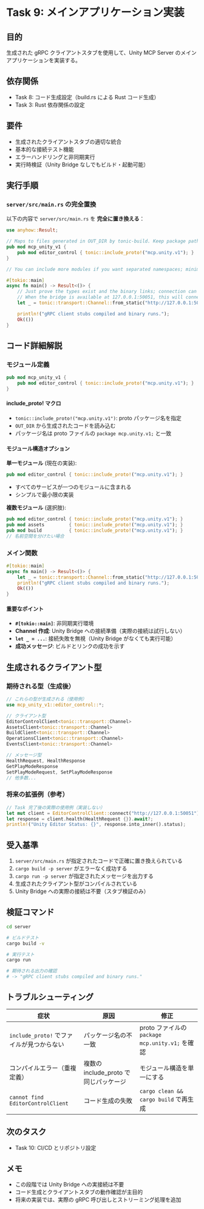 # Task 9: メインアプリケーション実装

## 目的
生成された gRPC クライアントスタブを使用して、Unity MCP Server のメインアプリケーションを実装する。

## 依存関係
- Task 8: コード生成設定（build.rs による Rust コード生成）
- Task 3: Rust 依存関係の設定

## 要件
- 生成されたクライアントスタブの適切な統合
- 基本的な接続テスト機能
- エラーハンドリングと非同期実行
- 実行時検証（Unity Bridge なしでもビルド・起動可能）

## 実行手順

### `server/src/main.rs` の完全置換
以下の内容で `server/src/main.rs` を **完全に置き換える**：

```rust
use anyhow::Result;

// Maps to files generated in OUT_DIR by tonic-build. Keep package path identical to .proto.
pub mod mcp_unity_v1 {
    pub mod editor_control { tonic::include_proto!("mcp.unity.v1"); }
}

// You can include more modules if you want separated namespaces; minimum demo uses EditorControl only.

#[tokio::main]
async fn main() -> Result<()> {
    // Just prove the types exist and the binary links; connection can fail if bridge is not running.
    // When the bridge is available at 127.0.0.1:50051, this will connect.
    let _ = tonic::transport::Channel::from_static("http://127.0.0.1:50051");

    println!("gRPC client stubs compiled and binary runs.");
    Ok(())
}
```

## コード詳細解説

### モジュール定義
```rust
pub mod mcp_unity_v1 {
    pub mod editor_control { tonic::include_proto!("mcp.unity.v1"); }
}
```

#### include_proto! マクロ
- `tonic::include_proto!("mcp.unity.v1")`: proto パッケージ名を指定
- `OUT_DIR` から生成されたコードを読み込む
- パッケージ名は proto ファイルの `package mcp.unity.v1;` と一致

#### モジュール構造オプション
**単一モジュール** (現在の実装):
```rust
pub mod editor_control { tonic::include_proto!("mcp.unity.v1"); }
```
- すべてのサービスが一つのモジュールに含まれる
- シンプルで最小限の実装

**複数モジュール** (選択肢):
```rust
pub mod editor_control { tonic::include_proto!("mcp.unity.v1"); }
pub mod assets         { tonic::include_proto!("mcp.unity.v1"); }
pub mod build          { tonic::include_proto!("mcp.unity.v1"); }
// 名前空間を分けたい場合
```

### メイン関数
```rust
#[tokio::main]
async fn main() -> Result<()> {
    let _ = tonic::transport::Channel::from_static("http://127.0.0.1:50051");
    println!("gRPC client stubs compiled and binary runs.");
    Ok(())
}
```

#### 重要なポイント
- **`#[tokio::main]`**: 非同期実行環境
- **Channel 作成**: Unity Bridge への接続準備（実際の接続は試行しない）
- **`let _ = ...`**: 接続失敗を無視（Unity Bridge がなくても実行可能）
- **成功メッセージ**: ビルドとリンクの成功を示す

## 生成されるクライアント型

### 期待される型（生成後）
```rust
// これらの型が生成される（使用例）
use mcp_unity_v1::editor_control::*;

// クライアント型
EditorControlClient<tonic::transport::Channel>
AssetsClient<tonic::transport::Channel>
BuildClient<tonic::transport::Channel>
OperationsClient<tonic::transport::Channel>
EventsClient<tonic::transport::Channel>

// メッセージ型
HealthRequest, HealthResponse
GetPlayModeResponse
SetPlayModeRequest, SetPlayModeResponse
// 他多数...
```

### 将来の拡張例（参考）
```rust
// Task 完了後の実際の使用例（実装しない）
let mut client = EditorControlClient::connect("http://127.0.0.1:50051").await?;
let response = client.health(HealthRequest {}).await?;
println!("Unity Editor Status: {}", response.into_inner().status);
```

## 受入基準
1. `server/src/main.rs` が指定されたコードで正確に置き換えられている
2. `cargo build -p server` がエラーなく成功する
3. `cargo run -p server` が指定されたメッセージを出力する
4. 生成されたクライアント型がコンパイルされている
5. Unity Bridge への実際の接続は不要（スタブ検証のみ）

## 検証コマンド
```bash
cd server

# ビルドテスト
cargo build -v

# 実行テスト
cargo run

# 期待される出力の確認
# -> "gRPC client stubs compiled and binary runs."
```

## トラブルシューティング
| 症状 | 原因 | 修正 |
|---|---|---|
| `include_proto!` でファイルが見つからない | パッケージ名の不一致 | proto ファイルの `package mcp.unity.v1;` を確認 |
| コンパイルエラー（重複定義） | 複数の include_proto で同じパッケージ | モジュール構造を単一にする |
| `cannot find EditorControlClient` | コード生成の失敗 | `cargo clean && cargo build` で再生成 |

## 次のタスク
- Task 10: CI/CD とリポジトリ設定

## メモ
- この段階では Unity Bridge への実接続は不要
- コード生成とクライアントスタブの動作確認が主目的
- 将来の実装では、実際の gRPC 呼び出しとストリーミング処理を追加